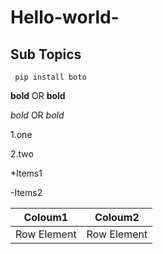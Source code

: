 # Hello-world-
## Sub Topics
```` pip install boto````

**bold** OR __bold__

*bold* OR _bold_

1.one

2.two

*Items1

-Items2

Coloum1|Coloum2
-------|--------
Row Element|Row Element
